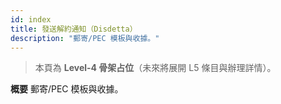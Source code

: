 ```yaml
---
id: index
title: 發送解約通知（Disdetta）
description: "郵寄/PEC 模板與收據。"
---
```


> 本頁為 **Level-4 骨架占位**（未來將展開 L5 條目與辦理詳情）。

**概要**
郵寄/PEC 模板與收據。
